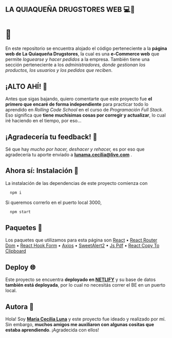 ## LA QUIAQUEÑA DRUGSTORES WEB 💻📲
# 🌿

En este repositorio se encuentra alojado el código perteneciente a la **página web de La Quiaqueña Drugstores**, la cual es una **e-Commerce web** que permite *loguearse y hacer pedidos* a la empresa. También tiene una sección perteneciente a los *administradores, donde gestionan los productos, los usuarios y los pedidos que reciben*.


## ¡ALTO AHÍ! 🔴

Antes que sigas bajando, quiero comentarte que este proyecto fue **el primero que encaré de forma independiente** para practicar todo lo aprendido en *Rolling Code School* en el curso de *Programación Full Stack*. Eso significa que **tiene muchísimas cosas por corregir y actualizar**, lo cual iré haciendo en el tiempo, por eso...

## ¡Agradecería tu feedback! 🤝

Sé que hay *mucho por hacer, deshacer y rehacer,* es por eso que agradecería tu aporte enviado a **lunama.cecilia@live.com** .


## Ahora sí: Instalación 📎

La instalación de las dependencias de este proyecto comienza con

```bash
  npm i
```

Si queremos correrlo en el puerto local 3000,

```bash
  npm start
```

## Paquetes 🚀
Los paquetes que utilizamos para esta página son
[React](https://react.dev/)
• [React Router Dom](https://reactrouter.com/)
• [React Hook Form](https://react-hook-form.com/)
• [Axios](https://axios-http.com/docs/intro)
• [SweetAlert2](https://sweetalert2.github.io/)
• [Js Pdf](https://www.npmjs.com/package/jspdf)
• [React Copy To Clipboard](https://www.npmjs.com/package/react-copy-to-clipboard)

    
## Deploy 🌐

Este proyecto se encuentra **deployado en [NETLIFY](https://laquiaquenadrugstores.netlify.app/)** y su base de datos **también está deployada**, por lo cual no necesitás correr el BE en un puerto local.


## Autora 🎨

Hola! Soy **[María Cecilia Luna](https://github.com/MCeciliaLuna)** y este proyecto fue ideado y realizado por mí. Sin embargo, **muchos amigos me auxiliaron con algunas cositas que estaba aprendiendo**. ¡Agradecida con ellos!
